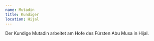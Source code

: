 ```yaml
---
name: Mutadin
title: Kundiger
location: Hijal
---
```

Der Kundige Mutadin arbeitet am Hofe des Fürsten Abu Musa in Hijal.
